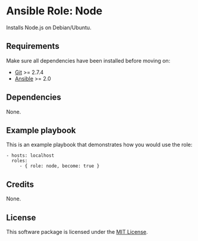 # Ansible Role: Node

Installs Node.js on Debian/Ubuntu.

## Requirements

Make sure all dependencies have been installed before moving on:

* [Git](https://git-scm.com/) >= 2.7.4
* [Ansible](https://www.ansible.com/) >= 2.0

## Dependencies

None.

## Example playbook

This is an example playbook that demonstrates how you would use the role:

    - hosts: localhost
      roles:
         - { role: node, become: true }

## Credits

None.

## License

This software package is licensed under the [MIT License](https://opensource.org/licenses/MIT).
